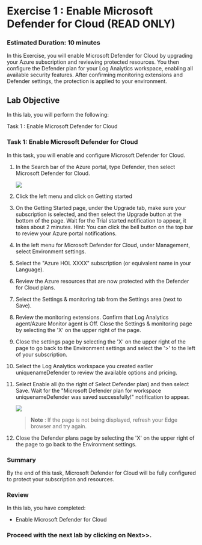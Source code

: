 # Exercise 1 : Enable Microsoft Defender for Cloud (READ ONLY)

### Estimated Duration: 10 minutes

In this Exercise, you will enable Microsoft Defender for Cloud by upgrading your Azure subscription and reviewing protected resources. You then configure the Defender plan for your Log Analytics workspace, enabling all available security features. After confirming monitoring extensions and Defender settings, the protection is applied to your environment. 

## Lab Objective

In this lab, you will perform the following:

Task 1 : Enable Microsoft Defender for Cloud

### Task 1: Enable Microsoft Defender for Cloud

In this task, you will enable and configure Microsoft Defender for Cloud.

1. In the Search bar of the Azure portal, type Defender, then select Microsoft Defender for Cloud.

      ![](media/new-image82.png)
     
1. Click the left menu and click on Getting started

1. On the Getting Started page, under the Upgrade tab, make sure your subscription is selected, and then select the Upgrade button at the bottom of the page. Wait for the Trial started notification to appear, it takes about 2 minutes. Hint: You can click the bell button on the top bar to review your Azure portal notifications.

1. In the left menu for Microsoft Defender for Cloud, under Management, select Environment settings.

1. Select the "Azure HOL XXXX" subscription (or equivalent name in your Language).

1. Review the Azure resources that are now protected with the Defender for Cloud plans.

1. Select the Settings & monitoring tab from the Settings area (next to Save).

1. Review the monitoring extensions. Confirm that Log Analytics agent/Azure Monitor agent is Off. Close the Settings & monitoring page by selecting the 'X' on the upper right of the page.

1. Close the settings page by selecting the 'X' on the upper right of the page to go back to the Environment settings and select the '>' to the left of your subscription.

1. Select the Log Analytics workspace you created earlier uniquenameDefender to review the available options and pricing.

1. Select Enable all (to the right of Select Defender plan) and then select Save. Wait for the "Microsoft Defender plan for workspace uniquenameDefender was saved successfully!" notification to appear.

    ![](media/new-image(83).png)
   
   >**Note** : If the page is not being displayed, refresh your Edge browser and try again.

1. Close the Defender plans page by selecting the 'X' on the upper right of the page to go back to the Environment settings.

### Summary 
By the end of this task, Microsoft Defender for Cloud will be fully configured to protect your subscription and resources.

### Review

In this lab, you have completed:

- Enable Microsoft Defender for Cloud

### Proceed with the next lab by clicking on Next>>.
